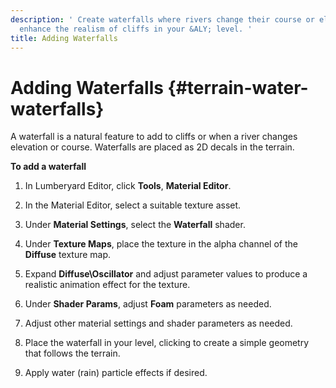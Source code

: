 ```yaml
---
description: ' Create waterfalls where rivers change their course or elevation to
  enhance the realism of cliffs in your &ALY; level. '
title: Adding Waterfalls
---
```

# Adding Waterfalls {#terrain-water-waterfalls}

A waterfall is a natural feature to add to cliffs or when a river changes elevation or course\. Waterfalls are placed as 2D decals in the terrain\.

**To add a waterfall**

1. In Lumberyard Editor, click **Tools**, **Material Editor**\.

1. In the Material Editor, select a suitable texture asset\.

1. Under **Material Settings**, select the **Waterfall** shader\.

1. Under **Texture Maps**, place the texture in the alpha channel of the **Diffuse** texture map\.

1. Expand **Diffuse\\Oscillator** and adjust parameter values to produce a realistic animation effect for the texture\.

1. Under **Shader Params**, adjust **Foam** parameters as needed\.

1. Adjust other material settings and shader parameters as needed\.

1. Place the waterfall in your level, clicking to create a simple geometry that follows the terrain\.

1. Apply water \(rain\) particle effects if desired\.